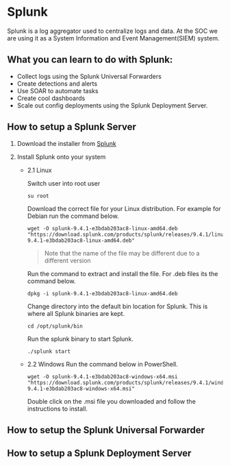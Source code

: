 # Splunk
Splunk is a log aggregator used to centralize logs and data. At the SOC we are using it as a System Information and Event Management(SIEM) system.

## What you can learn to do with Splunk:
- Collect logs using the Splunk Universal Forwarders
- Create detections and alerts
- Use SOAR to automate tasks
- Create cool dashboards 
- Scale out config deployments using the Splunk Deployment Server.

## How to setup a Splunk Server

1. Download the installer from [Splunk](https://www.splunk.com/en_us/download/splunk-enterprise.html)
2. Install Splunk onto your system

    * 2.1 Linux 

        Switch user into root user
        ```
        su root
        ```

        Download the correct file for your Linux distribution. For example for Debian run the command below.
        ```
        wget -O splunk-9.4.1-e3bdab203ac8-linux-amd64.deb "https://download.splunk.com/products/splunk/releases/9.4.1/linux/splunk-9.4.1-e3bdab203ac8-linux-amd64.deb"
        ```
        > Note that the name of the file may be different due to a different version

        Run the command to extract and install the file. For .deb files its the command below. 
        ```
        dpkg -i splunk-9.4.1-e3bdab203ac8-linux-amd64.deb
        ```

        Change directory into the default bin location for Splunk. This is where all Splunk binaries are kept.
        ```
        cd /opt/splunk/bin
        ``` 

        Run the splunk binary to start Splunk.
        ```
        ./splunk start
        ```

    * 2.2 Windows
        Run the command below in PowerShell.
        ```
        wget -O splunk-9.4.1-e3bdab203ac8-windows-x64.msi "https://download.splunk.com/products/splunk/releases/9.4.1/windows/splunk-9.4.1-e3bdab203ac8-windows-x64.msi"
        ```

        Double click on the .msi file you downloaded and follow the instructions to install.

## How to setup the Splunk Universal Forwarder

## How to setup a Splunk Deployment Server


